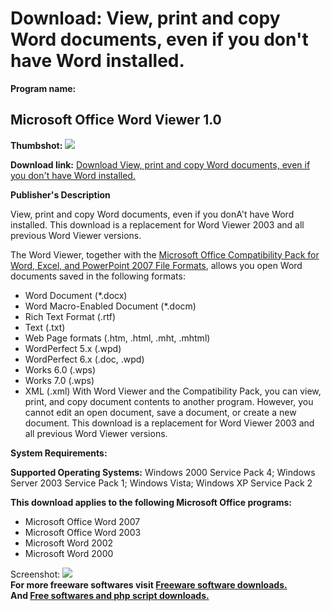 # Download: View, print and copy Word documents, even if you don't have Word installed.

**Program name:**

## Microsoft Office Word Viewer 1.0

  
**Thumbshot:** ![](http://www.freewarefiles.com/screenshot/mswordviewer_md.gif)   
  
**Download link:** [Download View, print and copy Word documents, even if you don't have Word installed.](http://freesoftwares.boysofts.com/Microsoft-Office-Word-Viewer_program_36047.html)  
  


**Publisher's Description**  
  


View, print and copy Word documents, even if you donA't have Word installed. This download is a replacement for Word Viewer 2003 and all previous Word Viewer versions. 

The Word Viewer, together with the [Microsoft Office Compatibility Pack for Word, Excel, and PowerPoint 2007 File Formats](http://www.microsoft.com/downloads/details.aspx?familyid=941b3470-3ae9-4aee-8f43-c6bb74cd1466), allows you open Word documents saved in the following formats:

  * Word Document (*.docx) 
  * Word Macro-Enabled Document (*.docm) 
  * Rich Text Format (.rtf) 
  * Text (.txt) 
  * Web Page formats (.htm, .html, .mht, .mhtml) 
  * WordPerfect 5.x (.wpd) 
  * WordPerfect 6.x (.doc, .wpd) 
  * Works 6.0 (.wps) 
  * Works 7.0 (.wps) 
  * XML (.xml) 
With Word Viewer and the Compatibility Pack, you can view, print, and copy document contents to another program. However, you cannot edit an open document, save a document, or create a new document. This download is a replacement for Word Viewer 2003 and all previous Word Viewer versions. 

**System Requirements:**

**Supported Operating Systems:** Windows 2000 Service Pack 4; Windows Server 2003 Service Pack 1; Windows Vista; Windows XP Service Pack 2

**This download applies to the following Microsoft Office programs:**

  * Microsoft Office Word 2007 
  * Microsoft Office Word 2003 
  * Microsoft Word 2002 
  * Microsoft Word 2000 

  
  
Screenshot: ![](http://www.freewarefiles.com/screenshot/mswordviewer.gif)   
**For more freeware softwares visit [Freeware software downloads.](http://freesoftwares.boysofts.com/)**   
**And [Free softwares and php script downloads.](http://www.boysofts.com/)**

